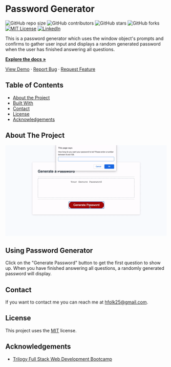 # Password Generator
<!--- These are examples. See https://shields.io for others or to customize this set of shields. You might want to include dependencies, project status and licence info here --->
![GitHub repo size](https://img.shields.io/github/repo-size/hannahfolk/password-generator-2)
![GitHub contributors](https://img.shields.io/github/contributors/hannahfolk/password-generator-2)
![GitHub stars](https://img.shields.io/github/stars/hannahfolk/password-generator-2?style=social)
![GitHub forks](https://img.shields.io/github/forks/hannahfolk/password-generator-2?style=social)
[![MIT License][license-shield]][license-url]
[![LinkedIn][linkedin-shield]][linkedin-url]
    
This is a password generator which uses the window object's prompts and confirms to gather user input and displays a random generated password when the user has finished answering all questions.
    
<a href="https://github.com/hannahfolk/password-generator-2"><strong>Explore the docs »</strong></a>
    
<a href="https://hannahfolk/github.io/password-generator-2">View Demo</a>
·
<a href="https://github.com/hannahfolk/password-generator-2/issues">Report Bug</a>
·
<a href="https://github.com/hannahfolk/password-generator-2/issues">Request Feature</a>
    
<!-- TABLE OF CONTENTS -->
## Table of Contents
    
* [About the Project](#about-the-project)
* [Built With](#built-with)
* [Contact](#contact)
* [License](#license)
* [Acknowledgements](#acknowledgements)
    
<!-- ABOUT THE PROJECT -->
## About The Project
    
[![Product Name Screen Shot][product-screenshot]]()

## Using Password Generator
    
Click on the "Generate Password" button to get the first question to show up. When you have finished answering all questions, a randomly generated password will display.
    
    
## Contact
    
If you want to contact me you can reach me at [hfolk25@gmail.com](hfolk25@gmail.com).
    
    
## License
<!--- If you're not sure which open license to use see https://choosealicense.com/--->
        
This project uses the [MIT][license-url] license.
    
    
<!-- ACKNOWLEDGEMENTS -->
## Acknowledgements
    
* [Trilogy Full Stack Web Development Bootcamp](https://www.trilogyed.com/programs/)
    
    
<!-- MARKDOWN LINKS & IMAGES -->
<!-- https://www.markdownguide.org/basic-syntax/#reference-style-links -->
[repo-size-shield]: https://img.shields.io/github/repo-size/hannahfolk/password-generator-2
[contributors-shield]: https://img.shields.io/github/contributors/hannahfolk/password-generator-2
[contributors-url]: https://github.com/hannahfolk/password-generator-2/graphs/contributors
[forks-shield]: https://img.shields.io/github/forks/hannahfolk/password-generator-2
[forks-url]: https://github.com/hannahfolk/password-generator-2/network/members
[stars-shield]: https://img.shields.io/github/stars/hannahfolk/password-generator-2?style=social
[stars-url]: https://github.com/hannahfolk/password-generator-2/stargazers
[issues-shield]: https://img.shields.io/github/issues/hannahfolk/password-generator-2
[issues-url]: https://github.com/hannahfolk/password-generator-2/issues
[license-shield]: https://img.shields.io/github/badge/License-MIT-green.svg
[license-url]: https://github.com/hannahfolk/password-generator-2/blob/master/LICENSE.txt
[linkedin-shield]: https://img.shields.io/badge/-LinkedIn-black.svg?&logo=linkedin&colorB=555
[linkedin-url]: https://linkedin.com/in/hannahfolk
[product-screenshot]: password-generator-2.gif